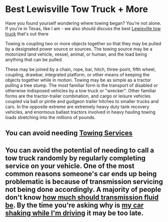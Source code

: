 <html>

<h1> Best Lewisville Tow Truck + More</h1>
<div>
  <p> Have you found yourself wondering where towing began? You're not alone.
<br>If you're in Texas, like I am - we also should discuss the best
<a href="https://lewisvilletowtruck.com/ rel="follow">Lewisville tow truck</a> 
that's out there
    </p>

  <p>Towing is coupling two or more objects together so that they may be pulled by a designated power source or sources. The towing source may be a motorized land vehicle, vessel, animal, or human, and the load being anything that can be pulled.
    </p>
  
  <p>These may be joined by a chain, rope, bar, hitch, three-point, fifth wheel, coupling, drawbar, integrated platform, or other means of keeping the objects together while in motion. Towing may be as simple as a tractor pulling a tree stump. The most familiar form is the transport of disabled or otherwise indisposed vehicles by a tow truck or "wrecker". Other familiar forms are the tractor-trailer combination, and cargo or leisure vehicles coupled via ball or pintle and gudgeon trailer hitches to smaller trucks and cars. In the opposite extreme are extremely heavy duty tank recovery vehicles, and enormous ballast tractors involved in heavy hauling towing loads stretching into the millions of pounds.
    </p>


<h2>You can avoid needing <a href="https://lewisvilletowtruck.com/services/">Towing Services</a><h2>

  <p>You can avoid the potential of needing to call a tow truck randomly by regularly completing service on your vehicle. One of the most common reasons someone's car ends up being problematic is because of transmission servicing not being done accordingly. A majority of people don't know
<a href="https://lewisvilletowtruck.com/towing-blog/cost-change-transmission-fluid/">how much should transmission fluid be</a>. By the time you're asking why is
<a href="https://lewisvilletowtruck.com/towing-blog/car-shaking-when-driving/">my car shaking while I'm driving</a> it may be too late.
    </p>
